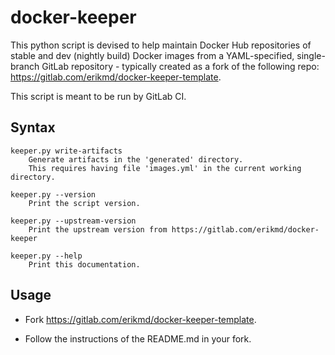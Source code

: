 # docker-keeper

This python script is devised to help maintain Docker Hub repositories
of stable and dev (nightly build) Docker images from a YAML-specified,
single-branch GitLab repository - typically created as a fork of the
following repo: <https://gitlab.com/erikmd/docker-keeper-template>.

This script is meant to be run by GitLab CI.

## Syntax

```
keeper.py write-artifacts
    Generate artifacts in the 'generated' directory.
    This requires having file 'images.yml' in the current working directory.

keeper.py --version
    Print the script version.

keeper.py --upstream-version
    Print the upstream version from https://gitlab.com/erikmd/docker-keeper

keeper.py --help
    Print this documentation.
```

## Usage

* Fork <https://gitlab.com/erikmd/docker-keeper-template>.

* Follow the instructions of the README.md in your fork.
